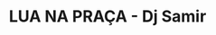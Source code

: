 ---
layout: songs.html
title: LUA NA PRAÇA - Dj Samir

audio: lua_na_praca.mp3
photo: lua_na_visual.png
bodyClass: "home"
---